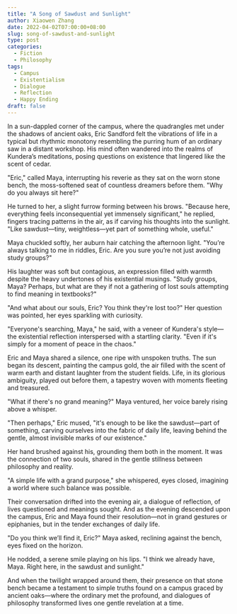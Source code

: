 ```yaml
---
title: "A Song of Sawdust and Sunlight"
author: Xiaowen Zhang
date: 2022-04-02T07:00:00+08:00
slug: song-of-sawdust-and-sunlight
type: post
categories:
  - Fiction
  - Philosophy
tags:
  - Campus
  - Existentialism
  - Dialogue
  - Reflection
  - Happy Ending
draft: false
---
```


In a sun-dappled corner of the campus, where the quadrangles met under the shadows of ancient oaks, Eric Sandford felt the vibrations of life in a typical but rhythmic monotony resembling the purring hum of an ordinary saw in a distant workshop. His mind often wandered into the realms of Kundera’s meditations, posing questions on existence that lingered like the scent of cedar.

"Eric," called Maya, interrupting his reverie as they sat on the worn stone bench, the moss-softened seat of countless dreamers before them. "Why do you always sit here?"

He turned to her, a slight furrow forming between his brows. "Because here, everything feels inconsequential yet immensely significant," he replied, fingers tracing patterns in the air, as if carving his thoughts into the sunlight. "Like sawdust—tiny, weightless—yet part of something whole, useful."

Maya chuckled softly, her auburn hair catching the afternoon light. "You’re always talking to me in riddles, Eric. Are you sure you’re not just avoiding study groups?"

His laughter was soft but contagious, an expression filled with warmth despite the heavy undertones of his existential musings. "Study groups, Maya? Perhaps, but what are they if not a gathering of lost souls attempting to find meaning in textbooks?"

"And what about our souls, Eric? You think they're lost too?" Her question was pointed, her eyes sparkling with curiosity.

"Everyone's searching, Maya," he said, with a veneer of Kundera's style—the existential reflection interspersed with a startling clarity. "Even if it's simply for a moment of peace in the chaos."

Eric and Maya shared a silence, one ripe with unspoken truths. The sun began its descent, painting the campus gold, the air filled with the scent of warm earth and distant laughter from the student fields. Life, in its glorious ambiguity, played out before them, a tapestry woven with moments fleeting and treasured.

"What if there's no grand meaning?" Maya ventured, her voice barely rising above a whisper.

"Then perhaps," Eric mused, "it's enough to be like the sawdust—part of something, carving ourselves into the fabric of daily life, leaving behind the gentle, almost invisible marks of our existence."

Her hand brushed against his, grounding them both in the moment. It was the connection of two souls, shared in the gentle stillness between philosophy and reality.

"A simple life with a grand purpose," she whispered, eyes closed, imagining a world where such balance was possible.

Their conversation drifted into the evening air, a dialogue of reflection, of lives questioned and meanings sought. And as the evening descended upon the campus, Eric and Maya found their resolution—not in grand gestures or epiphanies, but in the tender exchanges of daily life.

"Do you think we’ll find it, Eric?" Maya asked, reclining against the bench, eyes fixed on the horizon.

He nodded, a serene smile playing on his lips. "I think we already have, Maya. Right here, in the sawdust and sunlight."

And when the twilight wrapped around them, their presence on that stone bench became a testament to simple truths found on a campus graced by ancient oaks—where the ordinary met the profound, and dialogues of philosophy transformed lives one gentle revelation at a time.